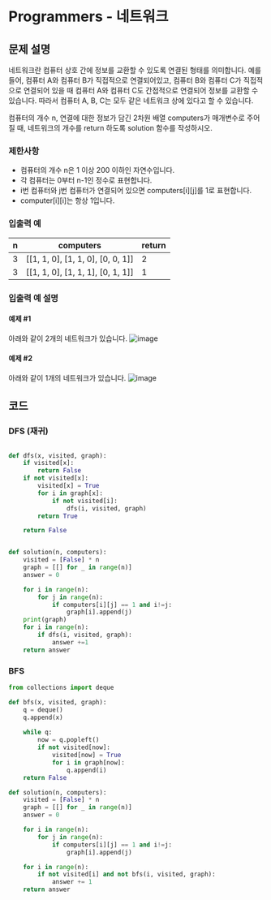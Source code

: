 # Programmers - 네트워크
## 문제 설명
네트워크란 컴퓨터 상호 간에 정보를 교환할 수 있도록 연결된 형태를 의미합니다. 예를 들어, 컴퓨터 A와 컴퓨터 B가 직접적으로 연결되어있고, 컴퓨터 B와 컴퓨터 C가 직접적으로 연결되어 있을 때 컴퓨터 A와 컴퓨터 C도 간접적으로 연결되어 정보를 교환할 수 있습니다. 따라서 컴퓨터 A, B, C는 모두 같은 네트워크 상에 있다고 할 수 있습니다.

컴퓨터의 개수 n, 연결에 대한 정보가 담긴 2차원 배열 computers가 매개변수로 주어질 때, 네트워크의 개수를 return 하도록 solution 함수를 작성하시오.

### 제한사항
- 컴퓨터의 개수 n은 1 이상 200 이하인 자연수입니다.
- 각 컴퓨터는 0부터 n-1인 정수로 표현합니다.
- i번 컴퓨터와 j번 컴퓨터가 연결되어 있으면 computers[i][j]를 1로 표현합니다.
- computer[i][i]는 항상 1입니다.

### 입출력 예
|n	|computers|	return|
|----|----|----|
|3	|[[1, 1, 0], [1, 1, 0], [0, 0, 1]]|	2|
|3	|[[1, 1, 0], [1, 1, 1], [0, 1, 1]]|	1|

### 입출력 예 설명
#### 예제 #1
아래와 같이 2개의 네트워크가 있습니다.
![image](https://github.com/kkimhaji/Algorithm/assets/55172514/fb15a84a-86b1-4cd2-bb69-73958cbac146)


#### 예제 #2
아래와 같이 1개의 네트워크가 있습니다.
![image](https://github.com/kkimhaji/Algorithm/assets/55172514/204c513c-cec0-4596-bfd4-75e6691e3942)

## 코드
### DFS (재귀)
```python

def dfs(x, visited, graph):
    if visited[x]:
        return False
    if not visited[x]:
        visited[x] = True
        for i in graph[x]:
            if not visited[i]:
                dfs(i, visited, graph)
        return True

    return False


def solution(n, computers):
    visited = [False] * n
    graph = [[] for _ in range(n)]
    answer = 0

    for i in range(n):
        for j in range(n):
            if computers[i][j] == 1 and i!=j:
                graph[i].append(j)
    print(graph)
    for i in range(n):
        if dfs(i, visited, graph):
            answer +=1
    return answer
```


### BFS
```python
from collections import deque

def bfs(x, visited, graph):
    q = deque()
    q.append(x)
    
    while q:
        now = q.popleft()
        if not visited[now]:
            visited[now] = True
            for i in graph[now]:
                q.append(i)
    return False

def solution(n, computers):
    visited = [False] * n
    graph = [[] for _ in range(n)]
    answer = 0

    for i in range(n):
        for j in range(n):
            if computers[i][j] == 1 and i!=j:
                graph[i].append(j)

    for i in range(n):
        if not visited[i] and not bfs(i, visited, graph):
            answer += 1
    return answer
```
